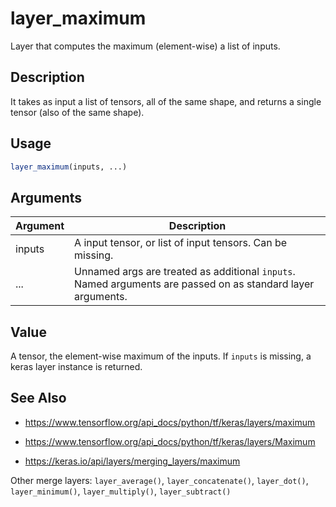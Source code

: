 # layer_maximum


Layer that computes the maximum (element-wise) a list of inputs.




## Description

It takes as input a list of tensors, all of the same shape, and returns a
single tensor (also of the same shape).





## Usage
```r
layer_maximum(inputs, ...)
```




## Arguments


Argument      |Description
------------- |----------------
inputs | A input tensor, or list of input tensors. Can be missing.
... | Unnamed args are treated as additional ``inputs``. Named arguments are passed on as standard layer arguments.





## Value

A tensor, the element-wise maximum of the inputs. If ``inputs`` is
missing, a keras layer instance is returned.






## See Also



*  https://www.tensorflow.org/api_docs/python/tf/keras/layers/maximum

*  https://www.tensorflow.org/api_docs/python/tf/keras/layers/Maximum

*  https://keras.io/api/layers/merging_layers/maximum


Other merge layers: 
`layer_average()`,
`layer_concatenate()`,
`layer_dot()`,
`layer_minimum()`,
`layer_multiply()`,
`layer_subtract()`



